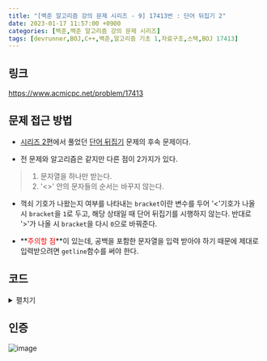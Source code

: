 ```yaml
---
title: "[백준 알고리즘 강의 문제 시리즈 - 9] 17413번 : 단어 뒤집기 2"
date: 2023-01-17 11:57:00 +0900
categories: [백준,백준 알고리즘 강의 문제 시리즈]
tags: [devrunner,BOJ,C++,백준,알고리즘 기초 1,자료구조,스택,BOJ 17413]
---
```


링크
---
<https://www.acmicpc.net/problem/17413>


문제 접근 방법
---
* [시리즈 2편](https://baejw0111.github.io/posts/BOJ-series-2-9093/)에서 풀었던 [단어 뒤집기](https://www.acmicpc.net/problem/9093) 문제의 후속 문제이다.

* 전 문제와 알고리즘은 같지만 다른 점이 2가지가 있다.

> 1. 문자열을 하나만 받는다.<br>
> 2. '<>' 안의 문자들의 순서는 바꾸지 않는다.

* 꺽쇠 기호가 나왔는지 여부를 나타내는 `bracket`이란 변수를 두어 '<'기호가 나올 시 `bracket`을 `1`로 두고, 해당 상태일 때 단어 뒤집기를 시행하지 않는다.
반대로 '>'가 나올 시 `bracket`을 다시 `0`으로 바꿔준다.

* **<span style="color:red">주의할 점</span>**이 있는데, 공백을 포함한 문자열을 입력 받아야 하기 때문에 제대로 입력받으려면 ```getline```함수를 써야 한다.

코드
---

<details>
<summary>펼치기</summary>
<div markdown="1">

```cpp
#include <bits/stdc++.h>
using namespace std;

// 단어 전용 스택
stack<char> word;
// 꺽쇠 기호 존재 상태
int bracket = 0;

// word를 비우면서 출력하는 함수
void clear()
{
    while (!word.empty())
    {
        cout << word.top();
        word.pop();
    }
}

int main()
{
    ios_base::sync_with_stdio(false);
    cin.tie(NULL);
    cout.tie(NULL);
    // c++의 표준 stream의 동기화를 끊는 역할을 하여 입출력의 속도를 높인다.

    string S;

    getline(cin, S);

    for (char a : S)
    {
        if (!bracket)
        {
            if (a == ' ' || a == '<')
            {
                clear();
                cout << a;
            }
            else
            {
                word.push(a);
            }
        }
        else
        {
            cout << a;
        }

        if (a == '<')
        {
            bracket = 1;
            continue;
        }
        else if (a == '>')
        {
            bracket = 0;
        }
    }

    clear();

    return 0;
}
```

</div>
</details>

인증
---
![image](https://user-images.githubusercontent.com/87963766/212794566-665a2053-29f3-406f-9165-e8df236f9327.png)
